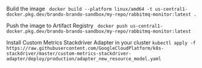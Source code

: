 Build the image
` docker build --platform linux/amd64 -t us-central1-docker.pkg.dev/brando-brando-sandbox/my-repo/rabbitmq-monitor:latest .`

Push the image to Artifact Registry
` docker push us-central1-docker.pkg.dev/brando-brando-sandbox/my-repo/rabbitmq-monitor:latest`

Install Custom Metrics Stackdriver Adapter in your cluster
`kubectl apply -f https://raw.githubusercontent.com/GoogleCloudPlatform/k8s-stackdriver/master/custom-metrics-stackdriver-adapter/deploy/production/adapter_new_resource_model.yaml`
